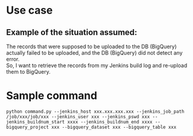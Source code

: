 # Use case
## Example of the situation assumed:  
The records that were supposed to be uploaded to the DB (BigQuery) actually failed to be uploaded, and the DB (BigQuery) did not detect any error.  
So, I want to retrieve the records from my Jenkins build log and re-upload them to BigQuery.

# Sample command
```
python command.py --jenkins_host xxx.xxx.xxx.xxx --jenkins_job_path /job/xxx/job/xxx --jenkins_user xxx --jenkins_pswd xxx --jenkins_buildnum_start xxxx --jenkins_buildnum_end xxxx --bigquery_project xxx --bigquery_dataset xxx --bigquery_table xxx
```
